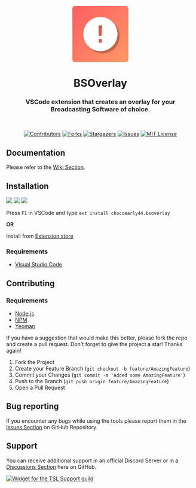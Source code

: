 <p align="center">
    <img align="center" src="images/bsoverlay-icon.png" height="150px">
</p>

<h1 align="center">BSOverlay</h1>
<h3 align="center">VSCode extension that creates an overlay for your Broadcasting Software of choice.
</h3>
<br>

<div align="center">

[![Contributors][contributors-shield]][contributors-url]
[![Forks][forks-shield]][forks-url]
[![Stargazers][stars-shield]][stars-url]
[![Issues][issues-shield]][issues-url]
[![MIT License][license-shield]][license-url]

</div>

## Documentation
Please refer to the [Wiki Section][wiki-url].

## Installation
![][linux-shield]
![][windows-shield]
![][macos-shield]

Press `F1` in VSCode and type `ext install chocoearly44.bsoverlay`

**OR**

Install from [Extension store](https://marketplace.visualstudio.com/items?itemName=chocoearly44.bsoverlay)

### Requirements
- [Visual Studio Code](https://code.visualstudio.com)

## Contributing
### Requirements
- [Node.js](https://nodejs.org)
- [NPM](https://www.npmjs.com)
- [Yeoman](https://yeoman.io/)

If you have a suggestion that would make this better, please fork the repo and create a pull request.
Don't forget to give the project a star! Thanks again!

1. Fork the Project
2. Create your Feature Branch (`git checkout -b feature/AmazingFeature`)
3. Commit your Changes (`git commit -m 'Added some AmazingFeature'`)
4. Push to the Branch (`git push origin feature/AmazingFeature`)
5. Open a Pull Request

## Bug reporting
If you encounter any bugs while using the tools please report them in the [Issues Section][issues-url] on GitHub Repository.

## Support
You can receive additional support in an official Discord Server or in a [Discussions Section][discussions-url] here on GitHub.

[![Widget for the TSL Support guild](https://discord.com/api/guilds/807666401300316160/widget.png?style=banner1)](https://discord.gg/Wa24skGscR)

[contributors-shield]: https://img.shields.io/github/contributors/chocoearly44/bsoverlay-vscode.svg?style=for-the-badge
[forks-shield]: https://img.shields.io/github/forks/chocoearly44/bsoverlay-vscode.svg?style=for-the-badge
[stars-shield]: https://img.shields.io/github/stars/chocoearly44/bsoverlay-vscode.svg?style=for-the-badge
[issues-shield]: https://img.shields.io/github/issues/chocoearly44/bsoverlay-vscode.svg?style=for-the-badge
[license-shield]: https://img.shields.io/github/license/chocoearly44/bsoverlay-vscode.svg?style=for-the-badge

[linux-shield]: https://img.shields.io/badge/Linux-Yes-green?style=for-the-badge&logo=linux
[windows-shield]: https://img.shields.io/badge/Windows-Yes-green?style=for-the-badge&logo=windows
[macos-shield]: https://img.shields.io/badge/MacOs-Yes-green?style=for-the-badge&logo=apple

[contributors-url]: https://github.com/chocoearly44/bsoverlay-vscode/graphs/contributors
[forks-url]: https://github.com/chocoearly44/bsoverlay-vscode/network/members
[stars-url]: https://github.com/chocoearly44/bsoverlay-vscode/stargazers
[issues-url]: https://github.com/chocoearly44/bsoverlay-vscode/issues
[license-url]: https://github.com/chocoearly44/bsoverlay-vscode/blob/master/LICENSE
[wiki-url]: https://github.com/chocoearly44/bsoverlay-vscode/wiki
[releases-url]: https://github.com/chocoearly44/bsoverlay-vscode/releases
[discussions-url]: https://github.com/chocoearly44/bsoverlay-vscode/discussions